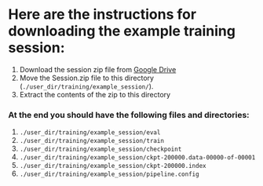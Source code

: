 # Here are the instructions for downloading the example training session:
1. Download the session zip file from [Google Drive](https://drive.google.com/drive/folders/1K8i6OT81P9Pqgo9_tf2wNoJd8ltLQLRR?usp=sharing)
2. Move the Session.zip file to this directory (`./user_dir/training/example_session/`).
3. Extract the contents of the zip to this directory

### At the end you should have the following files and directories:
1. `./user_dir/training/example_session/eval`
2. `./user_dir/training/example_session/train`
3. `./user_dir/training/example_session/checkpoint`
4. `./user_dir/training/example_session/ckpt-200000.data-00000-of-00001`
5. `./user_dir/training/example_session/ckpt-200000.index`
6. `./user_dir/training/example_session/pipeline.config`
